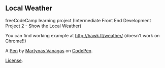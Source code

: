 Local Weather
-------------
freeCodeCamp learning project (Intermediate Front End Development Project 2 - Show the Local Weather)

You can find working example at http://hawk.lt/weather/ (doesn't work on Chrome!!)

A [Pen](https://codepen.io/martin-hawk/pen/BzAkkx) by [Martynas Vanagas](https://codepen.io/martin-hawk) on [CodePen](https://codepen.io).

[License](https://codepen.io/martin-hawk/pen/BzAkkx/license).